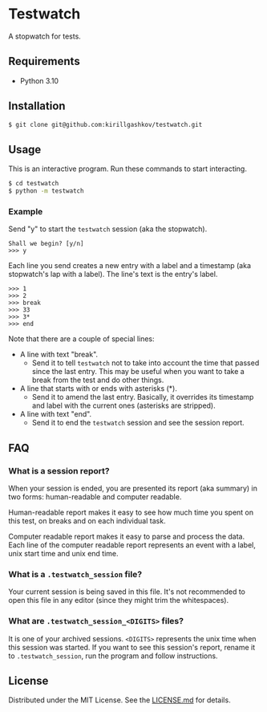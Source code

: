 # Testwatch

A stopwatch for tests.

## Requirements

- Python 3.10

## Installation

```sh
$ git clone git@github.com:kirillgashkov/testwatch.git
```

## Usage

This is an interactive program. Run these commands to start interacting.

```bash
$ cd testwatch
$ python -m testwatch
```

### Example

Send "y" to start the `testwatch` session (aka the stopwatch).

```
Shall we begin? [y/n]
>>> y
```

Each line you send creates a new entry with a label and a timestamp (aka
stopwatch's lap with a label). The line's text is the entry's label. 

```
>>> 1
>>> 2
>>> break
>>> 33
>>> 3*
>>> end
```

Note that there are a couple of special lines:

- A line with text "break".
    - Send it to tell `testwatch` not to take into account the time that
    passed since the last entry. This may be useful when you want to take a
    break from the test and do other things.
- A line that starts with or ends with asterisks (*).
    - Send it to amend the last entry. Basically, it overrides its timestamp
    and label with the current ones (asterisks are stripped).
- A line with text "end".
    - Send it to end the `testwatch` session and see the session report.

## FAQ

### What is a session report?

When your session is ended, you are presented its report (aka summary) in two
forms: human-readable and computer readable.

Human-readable report makes it easy to see how much time you spent on this test,
on breaks and on each individual task.

Computer readable report makes it easy to parse and process the data. Each line
of the computer readable report represents an event with a label, unix start
time and unix end time. 

### What is a `.testwatch_session` file?

Your current session is being saved in this file. It's not recommended to open
this file in any editor (since they might trim the whitespaces). 

### What are `.testwatch_session_<DIGITS>` files?

It is one of your archived sessions. `<DIGITS>` represents the unix time when
this session was started. If you want to see this session's report, rename it to
`.testwatch_session`, run the program and follow instructions. 

## License

Distributed under the MIT License. See the [LICENSE.md](LICENSE.md) for details.
